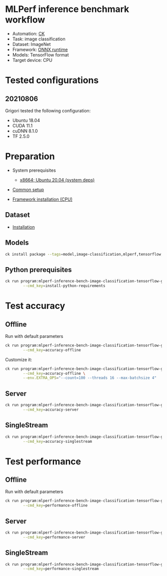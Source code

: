 # MLPerf inference benchmark workflow

* Automation: [CK](https://github.com/ctuning/ck)
* Task: image classification
* Dataset: ImageNet
* Framework: [ONNX runtime](https://github.com/tensorflow/tensorflow)
* Models: TensorFlow format
* Target device: CPU

# Tested configurations

## 20210806

Grigori tested the following configuration:
* Ubuntu 18.04
* CUDA 11.1
* cuDNN 8.1.0
* TF 2.5.0

# Preparation

* System prerequisites
  - [x8664; Ubuntu 20.04 (system deps)](https://github.com/ctuning/ck/blob/master/docs/mlperf-automation/platform/x8664-ubuntu.md)

* [Common setup](https://github.com/ctuning/ck/blob/master/docs/mlperf-automation/setup/common.md)
* [Framework installation (CPU)](https://github.com/ctuning/ck/blob/master/docs/mlperf-automation/setup/framework-tf.md)

## Dataset

* [Installation](https://github.com/ctuning/ck/blob/master/docs/mlperf-automation/datasets/imagenet2012.md)

## Models

```bash
ck install package --tags=model,image-classification,mlperf,tensorflow,resnet50
```

## Python prerequisites

```bash
ck run program:mlperf-inference-bench-image-classification-tensorflow-gpu \
        --cmd_key=install-python-requirements
```

# Test accuracy

## Offline

Run with default parameters
```bash
ck run program:mlperf-inference-bench-image-classification-tensorflow-gpu \
        --cmd_key=accuracy-offline
```

Customize it:
```bash
ck run program:mlperf-inference-bench-image-classification-tensorflow-gpu \
        --cmd_key=accuracy-offline \
        --env.EXTRA_OPS="--count=100 --threads 16 --max-batchsize 4"

```

## Server

```bash
ck run program:mlperf-inference-bench-image-classification-tensorflow-gpu \
        --cmd_key=accuracy-server
```

## SingleStream

```bash
ck run program:mlperf-inference-bench-image-classification-tensorflow-gpu \
        --cmd_key=accuracy-singlestream
```


# Test performance 


## Offline

Run with default parameters
```bash
ck run program:mlperf-inference-bench-image-classification-tensorflow-gpu \
        --cmd_key=performance-offline
```

## Server

```bash
ck run program:mlperf-inference-bench-image-classification-tensorflow-gpu \
        --cmd_key=performance-server
```

## SingleStream

```bash
ck run program:mlperf-inference-bench-image-classification-tensorflow-gpu \
        --cmd_key=performance-singlestream
```
